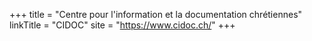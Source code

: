 +++
title = "Centre pour l'information et la documentation chrétiennes"
linkTitle = "CIDOC"
site = "https://www.cidoc.ch/"
+++